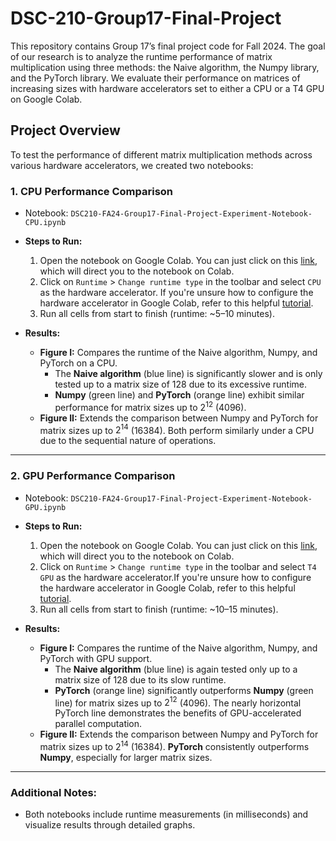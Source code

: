 # DSC-210-Group17-Final-Project

This repository contains Group 17’s final project code for Fall 2024. The goal of our research is to analyze the runtime performance of matrix multiplication using three methods: the Naive algorithm, the Numpy library, and the PyTorch library. We evaluate their performance on matrices of increasing sizes with hardware accelerators set to either a CPU or a T4 GPU on Google Colab.

## Project Overview

To test the performance of different matrix multiplication methods across various hardware accelerators, we created two notebooks:

### 1. CPU Performance Comparison
- Notebook: `DSC210-FA24-Group17-Final-Project-Experiment-Notebook-CPU.ipynb`
- **Steps to Run:**
  1. Open the notebook on Google Colab. You can just click on this [link](https://colab.research.google.com/drive/199YYmbVCnH4eAG1626o70nLSW_yT2aFq?usp=sharing), which will direct you to the notebook on Colab. 
  2. Click on `Runtime` > `Change runtime type` in the toolbar and select `CPU` as the hardware accelerator. If you're unsure how to configure the hardware accelerator in Google Colab, refer to this helpful [tutorial](https://saturncloud.io/blog/how-to-activate-gpu-computing-in-google-colab/).
  3. Run all cells from start to finish (runtime: ~5–10 minutes).

- **Results:**
  - **Figure I:** Compares the runtime of the Naive algorithm, Numpy, and PyTorch on a CPU. 
    - The **Naive algorithm** (blue line) is significantly slower and is only tested up to a matrix size of 128 due to its excessive runtime.
    - **Numpy** (green line) and **PyTorch** (orange line) exhibit similar performance for matrix sizes up to $2^{12}$ (4096).
  - **Figure II:** Extends the comparison between Numpy and PyTorch for matrix sizes up to $2^{14}$ (16384). Both perform similarly under a CPU due to the sequential nature of operations.

---

### 2. GPU Performance Comparison
- Notebook: `DSC210-FA24-Group17-Final-Project-Experiment-Notebook-GPU.ipynb`
- **Steps to Run:**
  1. Open the notebook on Google Colab. You can just click on this [link](https://colab.research.google.com/drive/1M9M9w1nm-3P7RGL2Yhf5kecqiDQgBeEe?usp=sharing), which will direct you to the notebook on Colab. 
  2. Click on `Runtime` > `Change runtime type` in the toolbar and select `T4 GPU` as the hardware accelerator.If you're unsure how to configure the hardware accelerator in Google Colab, refer to this helpful [tutorial](https://saturncloud.io/blog/how-to-activate-gpu-computing-in-google-colab/).
  3. Run all cells from start to finish (runtime: ~10–15 minutes).

- **Results:**
  - **Figure I:** Compares the runtime of the Naive algorithm, Numpy, and PyTorch with GPU support.
    - The **Naive algorithm** (blue line) is again tested only up to a matrix size of 128 due to its slow runtime.
    - **PyTorch** (orange line) significantly outperforms **Numpy** (green line) for matrix sizes up to $2^{12}$ (4096). The nearly horizontal PyTorch line demonstrates the benefits of GPU-accelerated parallel computation.
  - **Figure II:** Extends the comparison between Numpy and PyTorch for matrix sizes up to $2^{14}$ (16384). **PyTorch** consistently outperforms **Numpy**, especially for larger matrix sizes.

---

### Additional Notes:
- Both notebooks include runtime measurements (in milliseconds) and visualize results through detailed graphs.
